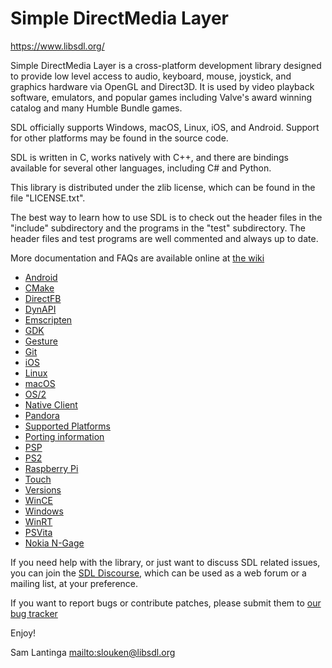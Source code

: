 # Simple DirectMedia Layer

<https://www.libsdl.org/>

Simple DirectMedia Layer is a cross-platform development library designed
to provide low level access to audio, keyboard, mouse, joystick, and graphics
hardware via OpenGL and Direct3D. It is used by video playback software,
emulators, and popular games including Valve's award winning catalog
and many Humble Bundle games.

SDL officially supports Windows, macOS, Linux, iOS, and Android.
Support for other platforms may be found in the source code.

SDL is written in C, works natively with C++, and there are bindings
available for several other languages, including C# and Python.

This library is distributed under the zlib license, which can be found
in the file "LICENSE.txt".

The best way to learn how to use SDL is to check out the header files in
the "include" subdirectory and the programs in the "test" subdirectory.
The header files and test programs are well commented and always up to date.

More documentation and FAQs are available online at [the wiki](http://wiki.libsdl.org/)

- [Android](README-android.md)
- [CMake](README-cmake.md)
- [DirectFB](README-directfb.md)
- [DynAPI](README-dynapi.md)
- [Emscripten](README-emscripten.md)
- [GDK](README-gdk.md)
- [Gesture](README-gesture.md)
- [Git](README-git.md)
- [iOS](README-ios.md)
- [Linux](README-linux.md)
- [macOS](README-macos.md)
- [OS/2](README-os2.md)
- [Native Client](README-nacl.md)
- [Pandora](README-pandora.md)
- [Supported Platforms](README-platforms.md)
- [Porting information](README-porting.md)
- [PSP](README-psp.md)
- [PS2](README-ps2.md)
- [Raspberry Pi](README-raspberrypi.md)
- [Touch](README-touch.md)
- [Versions](README-versions.md)
- [WinCE](README-wince.md)
- [Windows](README-windows.md)
- [WinRT](README-winrt.md)
- [PSVita](README-vita.md)
- [Nokia N-Gage](README-ngage.md)

If you need help with the library, or just want to discuss SDL related
issues, you can join the [SDL Discourse](https://discourse.libsdl.org/),
which can be used as a web forum or a mailing list, at your preference.

If you want to report bugs or contribute patches, please submit them to
[our bug tracker](https://github.com/libsdl-org/SDL/issues)

Enjoy!

Sam Lantinga <mailto:slouken@libsdl.org>
